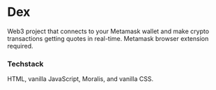 # Dex

Web3 project that connects to your Metamask wallet and make crypto transactions getting quotes in real-time. Metamask browser extension required.

### Techstack

HTML, vanilla JavaScript, Moralis, and vanilla CSS.
